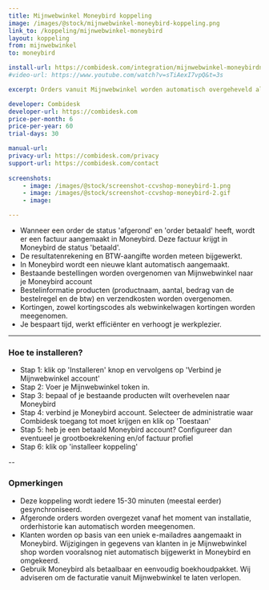 ```yaml
---
title: Mijnwebwinkel Moneybird koppeling
image: /images/@stock/mijnwebwinkel-moneybird-koppeling.png
link_to: /koppeling/mijnwebwinkel-moneybird
layout: koppeling
from: mijnwebwinkel
to: moneybird

install-url: https://combidesk.com/integration/mijnwebwinkel-moneybirdnew
#video-url: https://www.youtube.com/watch?v=sTiAexI7vpQ&t=3s

excerpt: Orders vanuit Mijnwebwinkel worden automatisch overgeheveld als facturen in Moneybird. 

developer: Combidesk  
developer-url: https://combidesk.com
price-per-month: 6
price-per-year: 60
trial-days: 30

manual-url: 
privacy-url: https://combidesk.com/privacy
support-url: https://combidesk.com/contact
      
screenshots:
    - image: /images/@stock/screenshot-ccvshop-moneybird-1.png
    - image: /images/@stock/screenshot-ccvshop-moneybird-2.gif
    - image: 

---
```


* Wanneer een order de status 'afgerond' en 'order betaald' heeft, wordt er een factuur aangemaakt in Moneybird. Deze factuur krijgt in Moneybird de status 'betaald'.
* De resultatenrekening en BTW-aangifte worden meteen bijgewerkt.
* In Moneybird wordt een nieuwe klant automatisch aangemaakt.
* Bestaande bestellingen worden overgenomen van Mijnwebwinkel naar je Moneybird account
* Bestelinformatie producten (productnaam, aantal, bedrag van de bestelregel en de btw) en verzendkosten worden overgenomen.
* Kortingen, zowel kortingscodes als webwinkelwagen kortingen worden meegenomen.
* Je bespaart tijd, werkt efficiënter en verhoogt je werkplezier.

---

### Hoe te installeren?
* Stap 1: klik op 'Installeren' knop en vervolgens op 'Verbind je Mijnwebwinkel account'
* Stap 2: Voer je Mijnwebwinkel token in.
* Stap 3: bepaal of je bestaande producten wilt overhevelen naar Moneybird
* Stap 4: verbind je Moneybird account. Selecteer de administratie waar Combidesk toegang tot moet krijgen en klik op 'Toestaan'
* Stap 5: heb je een betaald Moneybird account? Configureer dan eventueel je grootboekrekening en/of factuur profiel
* Stap 6: klik op 'installeer koppeling'

--

### Opmerkingen
* Deze koppeling wordt iedere 15-30 minuten (meestal eerder) gesynchroniseerd.
* Afgeronde orders worden overgezet vanaf het moment van installatie, orderhistorie kan automatisch worden meegenomen.
* Klanten worden op basis van een uniek e-mailadres aangemaakt in Moneybird. Wijzigingen in gegevens van klanten in je Mijnwebwinkel shop worden vooralsnog niet automatisch bijgewerkt in Moneybird en omgekeerd.
* Gebruik Moneybird als betaalbaar en eenvoudig boekhoudpakket. Wij adviseren om de facturatie vanuit Mijnwebwinkel te laten verlopen.